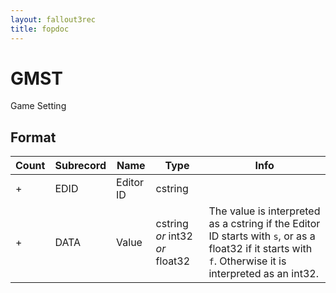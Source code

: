 ```yaml
---
layout: fallout3rec
title: fopdoc
---
```

GMST
====

Game Setting

## Format

Count | Subrecord | Name | Type | Info
------|-------|------|------|-----
+ | EDID | Editor ID | cstring |
+ | DATA | Value | cstring *or* int32 *or* float32 | The value is interpreted as a cstring if the Editor ID starts with `s`, or as a float32 if it starts with `f`. Otherwise it is interpreted as an int32.
